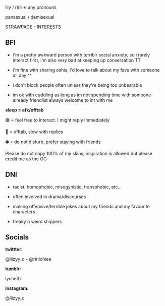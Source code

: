 lily / ririi ✭ any pronouns

pansexual / demisexual

[STRAWPAGE](https://lyche3z.straw.page/) - [INTERESTS](https://rentry.co/lilzyinterests)

## BFI
- i'm a pretty awkward person with terriblr social anxiety, so i rarely interact first, i'm also very bad at keeping up conversation TT

- i'm fine with sharing oshis, i'd love to talk about my favs with someone all day ^^

- i don't block people often unless they're being too unbearable
- im ok with cuddling as long as im not spending time with someone already
friendlist always welcome to int with me

**sleep = afk/offtab**

🟢 = feel free to interact. I might reply immediately

🌙 = offtab, slow with replies

⛔ = do not disturb, prefer staying with friends

Please do not copy 100% of my skins, inspiration is allowed but please credit me as the OG

## DNI
- racist, homophobic, misogynistic, transphobic, etc...

- often involved in drama/discourses

- making offensive/terrible jokes about my friends and my favourite characters

- freaky n weird shippers

## Socials

**twittter:**

@lilzyy_o - @ririichiee

**tumblr:**

lyche3z

**instagram:**

@lilzyy_o
